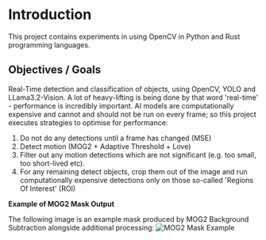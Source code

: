 # Introduction
This project contains experiments in using OpenCV in Python and Rust programming languages.


## Objectives / Goals
Real-Time detection and classification of objects, using OpenCV, YOLO and LLama3.2-Vision. A lot of heavy-lifting is 
being done by that word 'real-time' - performance is incredibly important. AI models are computationally expensive and 
cannot and should not be run on every frame; so this project executes strategies to optimise for performance:

1. Do not do any detections until a frame has changed (MSE)
2. Detect motion (MOG2 + Adaptive Threshold + Love)
3. Filter out any motion detections which are not significant (e.g. too small, too short-lived etc).
4. For any remaining detect objects, crop them out of the image and run computationally expensive detections only on 
those so-called 'Regions Of Interest' (ROI)


**Example of MOG2 Mask Output**

The following image is an example mask produced by MOG2 Background Subtraction alongside additional processing:
![MOG2 Mask Example](../docs/mog2_mask.png)
